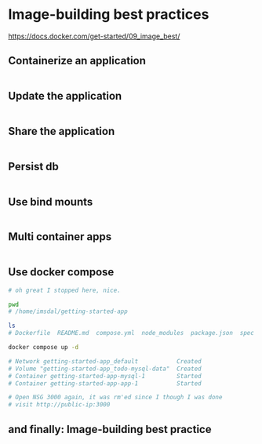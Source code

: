 # Image-building best practices

https://docs.docker.com/get-started/09_image_best/

## Containerize an application

```bash
```


## Update the application

```bash
```


## Share the application

```bash
```



## Persist db

```bash
```

## Use bind mounts

```bash
```

## Multi container apps

```bash
```

## Use docker compose

```bash
# oh great I stopped here, nice.

pwd
# /home/imsdal/getting-started-app

ls
# Dockerfile  README.md  compose.yml  node_modules  package.json  spec  src  yarn.lock

docker compose up -d

# Network getting-started-app_default           Created                                                          
# Volume "getting-started-app_todo-mysql-data"  Created                                                          
# Container getting-started-app-mysql-1         Started                                                         
# Container getting-started-app-app-1           Started

# Open NSG 3000 again, it was rm'ed since I though I was done
# visit http://public-ip:3000

```

## and finally: Image-building best practice

```bash
```


